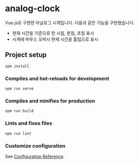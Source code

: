 # analog-clock
Vue.js로 구현한 아날로그 시계입니다.
다음과 같은 기능을 구현했습니다.

- 현재 시간을 기준으로 한 시침, 분침, 초침 표시
- 시계에 마우스 오버시 현재 시간을 툴팁으로 표시

## Project setup
```
npm install
```

### Compiles and hot-reloads for development
```
npm run serve
```

### Compiles and minifies for production
```
npm run build
```

### Lints and fixes files
```
npm run lint
```

### Customize configuration
See [Configuration Reference](https://cli.vuejs.org/config/).
